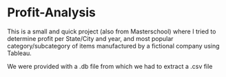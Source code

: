 # Profit-Analysis
This is a small and quick project (also from Masterschool) where I tried to determine profit per State/City and year, and most popular category/subcategory of items manufactured by a fictional company using Tableau.

We were provided with a .db file from which we had to extract a .csv file 
